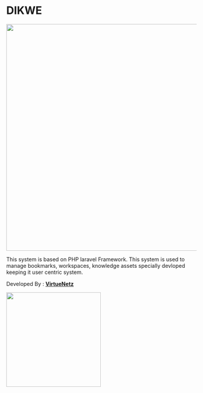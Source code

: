 # DIKWE
<p align="center"><img src="https://ibb.co/zbCxKW1" width="600"></p>

This system is based on PHP laravel Framework. This system is used to manage bookmarks, workspaces, knowledge assets specially devloped keeping it user centric system.

Developed By : <strong>[VirtueNetz](https://www.virtuenetz.com/)</strong>
<p align="left"><img src="https://www.virtuenetz.com/wp-content/uploads/2020/03/VirtueNetz-Logo.png" width="250"></p>
